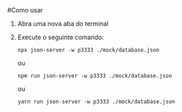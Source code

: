 #Como usar

1. Abra uma nova aba do terminal
2. Execute o seguinte comando:

   ```
   npx json-server -w p3333 ./mock/database.json
   ```

   ou

   ```
   npm run json-server -w p3333 ./mock/database.json
   ```

   ou

   ```
   yarn run json-server -w p3333 ./mock/database.json
   ```
